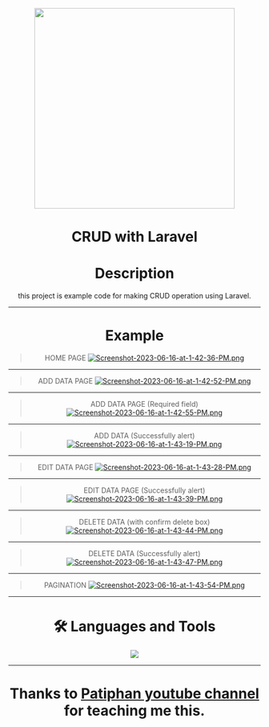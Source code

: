 <p align="center"><a href="https://laravel.com" target="_blank"><img src="https://raw.githubusercontent.com/laravel/art/master/logo-lockup/5%20SVG/2%20CMYK/1%20Full%20Color/laravel-logolockup-cmyk-red.svg" width="400"></a></p>



<div align="center">
  <h1> CRUD with Laravel </h1>
  <h2> </h2>


  # Description
  this project is example code for making CRUD operation using Laravel.


---
  # Example

  > HOME PAGE
  [![Screenshot-2023-06-16-at-1-42-36-PM.png](https://i.postimg.cc/Dw929fJK/Screenshot-2023-06-16-at-1-42-36-PM.png)](https://postimg.cc/87bQWSmy)
  ---
  
  > ADD DATA PAGE
  [![Screenshot-2023-06-16-at-1-42-52-PM.png](https://i.postimg.cc/02H5C09j/Screenshot-2023-06-16-at-1-42-52-PM.png)](https://postimg.cc/xcMSfHJV)
  ---
  
  > ADD DATA PAGE (Required field)
  [![Screenshot-2023-06-16-at-1-42-55-PM.png](https://i.postimg.cc/jdjdNF0B/Screenshot-2023-06-16-at-1-42-55-PM.png)](https://postimg.cc/vDpswXmv)
  ---
  
  > ADD DATA (Successfully alert)
  [![Screenshot-2023-06-16-at-1-43-19-PM.png](https://i.postimg.cc/y8g1p3NP/Screenshot-2023-06-16-at-1-43-19-PM.png)](https://postimg.cc/dhFcL1rk)
  ---
  
  > EDIT DATA PAGE
  [![Screenshot-2023-06-16-at-1-43-28-PM.png](https://i.postimg.cc/mDGgHZBS/Screenshot-2023-06-16-at-1-43-28-PM.png)](https://postimg.cc/2q2YpDqq)
  ---
  
  > EDIT DATA PAGE (Successfully alert)
  [![Screenshot-2023-06-16-at-1-43-39-PM.png](https://i.postimg.cc/x8fj6skJ/Screenshot-2023-06-16-at-1-43-39-PM.png)](https://postimg.cc/2btf677r)
  ---
  
  > DELETE DATA (with confirm delete box)
  [![Screenshot-2023-06-16-at-1-43-44-PM.png](https://i.postimg.cc/gjgzQvRM/Screenshot-2023-06-16-at-1-43-44-PM.png)](https://postimg.cc/bS2f2Smb)
  ---
  
  > DELETE DATA (Successfully alert)
  [![Screenshot-2023-06-16-at-1-43-47-PM.png](https://i.postimg.cc/sX9D9F2C/Screenshot-2023-06-16-at-1-43-47-PM.png)](https://postimg.cc/mzksB5Mm)
  ---
  
  > PAGINATION 
  [![Screenshot-2023-06-16-at-1-43-54-PM.png](https://i.postimg.cc/HkRxT4NR/Screenshot-2023-06-16-at-1-43-54-PM.png)](https://postimg.cc/hX8grxc1)
  ---
  

  # 🛠️ Languages and Tools


  <div>
    <p align="center">
      <a href="https://skillicons.dev">
        <img src="https://skillicons.dev/icons?i=laravel,php,css,html,boostrap" />
      </a>
    </p>
  </div>

---

# Thanks to [Patiphan youtube channel](https://www.youtube.com/@PatiphanPhengpao) for teaching me this.

</div>
